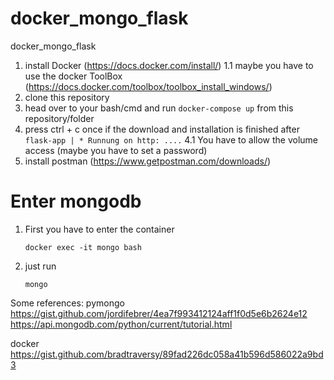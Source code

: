 # docker_mongo_flask
docker_mongo_flask

1.  install Docker (https://docs.docker.com/install/)
1.1 maybe you have to use the docker ToolBox (https://docs.docker.com/toolbox/toolbox_install_windows/)
2.  clone this repository
3.  head over to your bash/cmd and run ```docker-compose up``` from this repository/folder
4.  press ctrl + c once if the download and installation is finished
    after ```flask-app | * Runnung on http: ....```
4.1 You have to allow the volume access (maybe you have to set a password)
5.  install postman (https://www.getpostman.com/downloads/)

# Enter mongodb
1. First you have to enter the container
    ```
    docker exec -it mongo bash
    ```
2. just run 
    ```
    mongo
    ```
Some references:
pymongo
https://gist.github.com/jordifebrer/4ea7f993412124aff1f0d5e6b2624e12
https://api.mongodb.com/python/current/tutorial.html

docker
https://gist.github.com/bradtraversy/89fad226dc058a41b596d586022a9bd3
